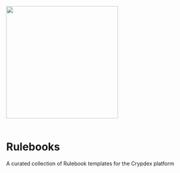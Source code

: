 <img src="http://wallet.crypdex.io/static/img/full-logo.svg" width=300 style="margin-bottom:20px;" />

# Rulebooks

A curated collection of Rulebook templates for the Crypdex platform
